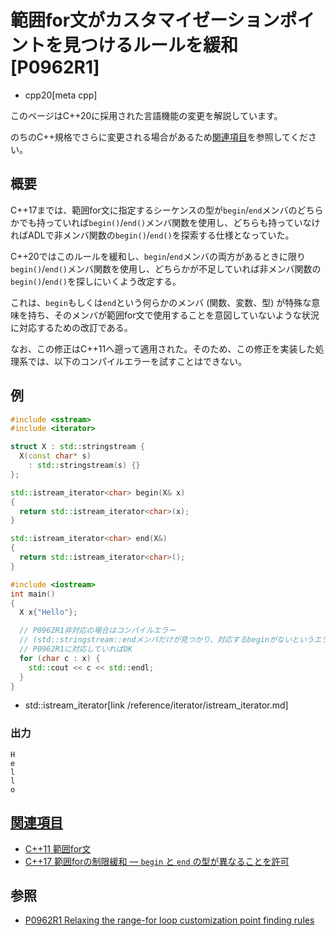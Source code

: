 # 範囲for文がカスタマイゼーションポイントを見つけるルールを緩和 [P0962R1]
* cpp20[meta cpp]

<!-- start lang caution -->

このページはC++20に採用された言語機能の変更を解説しています。

のちのC++規格でさらに変更される場合があるため[関連項目](#relative_page)を参照してください。

<!-- last lang caution -->

## 概要
C++17までは、範囲for文に指定するシーケンスの型が`begin`/`end`メンバのどちらかでも持っていれば`begin()`/`end()`メンバ関数を使用し、どちらも持っていなければADLで非メンバ関数の`begin()`/`end()`を探索する仕様となっていた。

C++20ではこのルールを緩和し、`begin`/`end`メンバの両方があるときに限り`begin()`/`end()`メンバ関数を使用し、どちらかが不足していれば非メンバ関数の`begin()`/`end()`を探しにいくよう改定する。

これは、`begin`もしくは`end`という何らかのメンバ (関数、変数、型) が特殊な意味を持ち、そのメンバが範囲for文で使用することを意図していないような状況に対応するための改訂である。

なお、この修正はC++11へ遡って適用された。そのため、この修正を実装した処理系では、以下のコンパイルエラーを試すことはできない。

## 例
```cpp example
#include <sstream>
#include <iterator>

struct X : std::stringstream {
  X(const char* s)
    : std::stringstream(s) {}
};

std::istream_iterator<char> begin(X& x)
{
  return std::istream_iterator<char>(x);
}

std::istream_iterator<char> end(X&)
{
  return std::istream_iterator<char>();
}

#include <iostream>
int main()
{
  X x{"Hello"};

  // P0962R1非対応の場合はコンパイルエラー
  // (std::stringstream::endメンバだけが見つかり、対応するbeginがないというエラーになる)。
  // P0962R1に対応していればOK
  for (char c : x) {
    std::cout << c << std::endl;
  }
}
```
* std::istream_iterator[link /reference/iterator/istream_iterator.md]

### 出力
```
H
e
l
l
o
```


## <a id="relative-page" href="#relative-page">関連項目</a>
- [C++11 範囲for文](/lang/cpp11/range_based_for.md)
- [C++17 範囲forの制限緩和 — `begin` と `end` の型が異なることを許可](/lang/cpp17/generalizing_the_range-based_for_loop.md)


## 参照
- [P0962R1 Relaxing the range-for loop customization point finding rules](http://www.open-std.org/jtc1/sc22/wg21/docs/papers/2018/p0962r1.html)